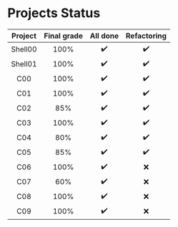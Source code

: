 # Projects Status

| Project | Final grade | All done | Refactoring |
|:-------:|:-----:|:------:|:-----------:|
| Shell00 | 100% | :heavy_check_mark: | :heavy_check_mark: |
| Shell01 | 100% | :heavy_check_mark: | :heavy_check_mark: |
| C00 | 100% | :heavy_check_mark: | :heavy_check_mark: |
| C01 | 100% | :heavy_check_mark: | :heavy_check_mark: |
| C02 | 85% | :heavy_check_mark: | :heavy_check_mark:|
| C03 | 100% | :heavy_check_mark: | :heavy_check_mark: |
| C04 | 80% | :heavy_check_mark: | :heavy_check_mark: |
| C05 | 85% | :heavy_check_mark: | :heavy_check_mark: |
| C06 | 100% | :heavy_check_mark: | :x: |
| C07 | 60% | :heavy_check_mark: | :x: |
| C08 | 100% | :heavy_check_mark: | :x: |
| C09 | 100% | :heavy_check_mark: | :x: |
